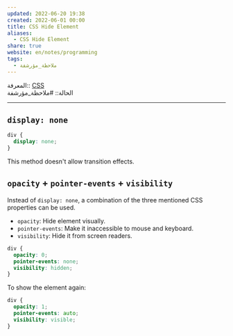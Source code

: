 ```yaml
---  
updated: 2022-06-20 19:38  
created: 2022-06-01 00:00  
title: CSS Hide Element  
aliases:  
  - CSS Hide Element  
share: true  
website: en/notes/programming  
tags:  
  - ملاحظة_مؤرشفة  
---  
```

  
  
المعرفة:: [CSS](CSS)  
الحالة:: #ملاحظة_مؤرشفة  
  
---  
  
## `display: none`  
  
```css  
div {  
  display: none;  
}  
```  
  
This method doesn't allow transition effects.  
  
## `opacity` + `pointer-events` + `visibility`  
  
Instead of `display: none`, a combination of the three mentioned CSS properties can be used.  
  
- `opacity`: Hide element visually.  
- `pointer-events`: Make it inaccessible to mouse and keyboard.  
- `visibility`: Hide it from screen readers.  
  
```css  
div {  
  opacity: 0;  
  pointer-events: none;  
  visibility: hidden;  
}  
```  
  
To show the element again:  
  
```css  
div {  
  opacity: 1;  
  pointer-events: auto;  
  visibility: visible;  
}  
```  
